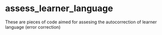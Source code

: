 # assess_learner_language
These are pieces of code aimed for assesing the autocorrection of learner language (error correction)

